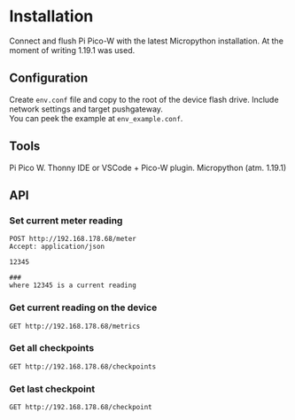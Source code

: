 # Installation
Connect and flush Pi Pico-W with the latest Micropython installation. 
At the moment of writing 1.19.1 was used.


## Configuration
Create `env.conf` file and copy to the root of the device flash drive. 
Include network settings and target pushgateway.   
You can peek the example at `env_example.conf`.

## Tools
Pi Pico W. Thonny IDE or VSCode + Pico-W plugin. Micropython (atm. 1.19.1)


## API



### Set current meter reading


```
POST http://192.168.178.68/meter
Accept: application/json

12345

###
where 12345 is a current reading 
```

### Get current reading on the device

```
GET http://192.168.178.68/metrics
```

### Get all checkpoints

```
GET http://192.168.178.68/checkpoints
```


### Get last checkpoint

```
GET http://192.168.178.68/checkpoint
```

